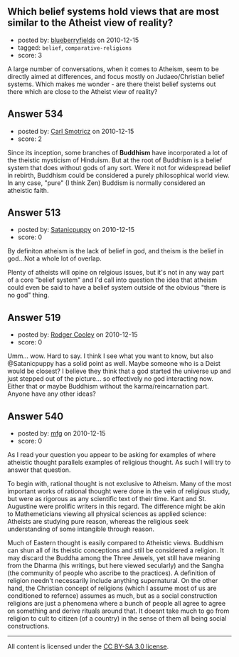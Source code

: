 ## Which belief systems hold views that are most similar to the Atheist view of reality?

- posted by: [blueberryfields](https://stackexchange.com/users/-1/240-blueberryfields) on 2010-12-15
- tagged: `belief`, `comparative-religions`
- score: 3

A large number of conversations, when it comes to Atheism, seem to be directly aimed at differences, and focus mostly on Judaeo/Christian belief systems. Which makes me wonder - are there theist belief systems out there which are close to the Atheist view of reality?


## Answer 534

- posted by: [Carl Smotricz](https://stackexchange.com/users/-1/228-carl-smotricz) on 2010-12-15
- score: 2

Since its inception, some branches of **Buddhism** have incorporated a lot of the theistic mysticism of Hinduism. But at the root of Buddhism is a belief system that does without gods of any sort. Were it not for widespread belief in rebirth, Buddhism could be considered a purely philosophical world view. In any case, "pure" (I think Zen) Buddism is normally considered an atheistic faith.


## Answer 513

- posted by: [Satanicpuppy](https://stackexchange.com/users/-1/169-satanicpuppy) on 2010-12-15
- score: 0

By definiton atheism is the lack of belief in god, and theism is the belief in god...Not a whole lot of overlap. 

Plenty of atheists will opine on relgious issues, but it's not in any way part of a core "belief system" and I'd call into question the idea that atheism could even be said to have a belief system outside of the obvious "there is no god" thing.


## Answer 519

- posted by: [Rodger Cooley](https://stackexchange.com/users/-1/58-rodger-cooley) on 2010-12-15
- score: 0

Umm... wow.  Hard to say.  I think I see what you want to know, but also @Satanicpuppy has a solid point as well.  Maybe someone who is a Deist would be closest?  I believe they think that a god started the universe up and just stepped out of the picture... so effectively no god interacting now.  Either that or maybe Buddhism without the karma/reincarnation part.
Anyone have any other ideas?


## Answer 540

- posted by: [mfg](https://stackexchange.com/users/-1/135-mfg) on 2010-12-15
- score: 0

As I read your question you appear to be asking for examples of where atheistic thought parallels examples of religious thought. As such I will try to answer that question.

To begin with, rational thought is not exclusive to Atheism. Many of the most important works of rational thought were done in the vein of religious study, but were as rigorous as any scientific text of their time. Kant and St. Augustine were prolific writers in this regard. The difference might be akin to Mathemeticians viewing all physical sciences as applied science: Atheists are studying pure reason, whereas the religious seek understanding of some intangible through reason.

Much of Eastern thought is easily compared to Atheistic views. Buddhism can shun all of its theistic conceptions and still be considered a religion. It may discard the Buddha among the Three Jewels, yet still have meaning from the Dharma (his writings, but here viewed secularly) and the Sangha (the community of people who ascribe to the practices). A definition of religion needn't necessarily include anything supernatural. On the other hand, the Christian concept of religions (which I assume most of us are conditioned to refernce) assumes as much, but as a social construction religions are just a phenomena where a bunch of people all agree to agree on something and derive rituals around that. It doesnt take much to go from religion to cult to citizen (of a country) in the sense of them all being social constructions.



---

All content is licensed under the [CC BY-SA 3.0 license](https://creativecommons.org/licenses/by-sa/3.0/).
